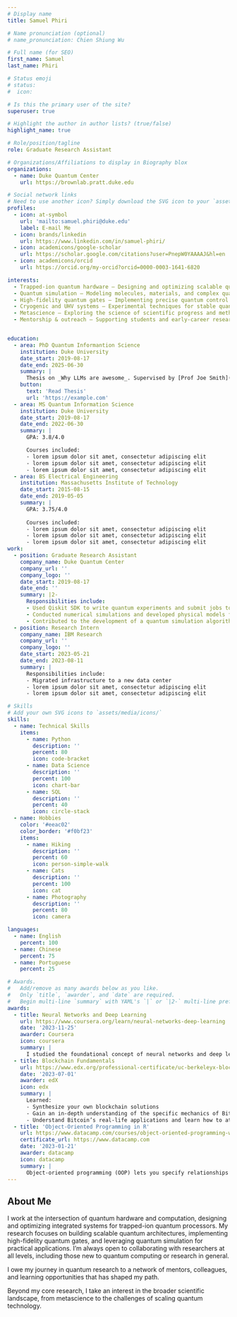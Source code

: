 ```yaml
---
# Display name
title: Samuel Phiri

# Name pronunciation (optional)
# name_pronunciation: Chien Shiung Wu

# Full name (for SEO)
first_name: Samuel
last_name: Phiri

# Status emoji
# status:
#  icon: 

# Is this the primary user of the site?
superuser: true

# Highlight the author in author lists? (true/false)
highlight_name: true

# Role/position/tagline
role: Graduate Research Assistant

# Organizations/Affiliations to display in Biography blox
organizations:
  - name: Duke Quantum Center
    url: https://brownlab.pratt.duke.edu

# Social network links
# Need to use another icon? Simply download the SVG icon to your `assets/media/icons/` folder.
profiles:
  - icon: at-symbol
    url: 'mailto:samuel.phiri@duke.edu'
    label: E-mail Me
  - icon: brands/linkedin
    url: https://www.linkedin.com/in/samuel-phiri/
  - icon: academicons/google-scholar
    url: https://scholar.google.com/citations?user=PnepW0YAAAAJ&hl=en
  - icon: academicons/orcid
    url: https://orcid.org/my-orcid?orcid=0000-0003-1641-6820

interests:
  - Trapped-ion quantum hardware – Designing and optimizing scalable quantum processors.
  - Quantum simulation – Modeling molecules, materials, and complex quantum systems.
  - High-fidelity quantum gates – Implementing precise quantum control and error mitigation.
  - Cryogenic and UHV systems – Experimental techniques for stable quantum operations.
  - Metascience – Exploring the science of scientific progress and methodology.
  - Mentorship & outreach – Supporting students and early-career researchers in quantum computing.


education:
  - area: PhD Quantum Informantion Science
    institution: Duke University
    date_start: 2019-08-17
    date_end: 2025-06-30
    summary: |
      Thesis on _Why LLMs are awesome_. Supervised by [Prof Joe Smith](https://example.com). Presented papers at 5 IEEE conferences with the contributions being published in 2 Springer journals.
    button:
      text: 'Read Thesis'
      url: 'https://example.com'
  - area: MS Quantum Information Science
    institution: Duke University
    date_start: 2019-08-17
    date_end: 2022-06-30
    summary: |
      GPA: 3.8/4.0

      Courses included:
      - lorem ipsum dolor sit amet, consectetur adipiscing elit
      - lorem ipsum dolor sit amet, consectetur adipiscing elit
      - lorem ipsum dolor sit amet, consectetur adipiscing elit
  - area: BS Electrical Engineering
    institution: Massachusetts Institute of Technology
    date_start: 2015-08-15
    date_end: 2019-05-05
    summary: |
      GPA: 3.75/4.0
      
      Courses included:
      - lorem ipsum dolor sit amet, consectetur adipiscing elit
      - lorem ipsum dolor sit amet, consectetur adipiscing elit
      - lorem ipsum dolor sit amet, consectetur adipiscing elit
work:
  - position: Graduate Research Assistant
    company_name: Duke Quantum Center
    company_url: ''
    company_logo: ''
    date_start: 2019-08-17
    date_end: ''
    summary: |2-
      Responsibilities include:
      - Used Qiskit SDK to write quantum experiments and submit jobs to large-scale superconducting quantum processors.
      - Conducted numerical simulations and developed physical models for quantum systems.
      - Contributed to the development of a quantum simulation algorithm for thermal state preparation using dynamic circuits.
  - position: Research Intern
    company_name: IBM Research
    company_url: ''
    company_logo: ''
    date_start: 2023-05-21
    date_end: 2023-08-11
    summary: |
      Responsibilities include:
      - Migrated infrastructure to a new data center
      - lorem ipsum dolor sit amet, consectetur adipiscing elit
      - lorem ipsum dolor sit amet, consectetur adipiscing elit

# Skills
# Add your own SVG icons to `assets/media/icons/`
skills:
  - name: Technical Skills
    items:
      - name: Python
        description: ''
        percent: 80
        icon: code-bracket
      - name: Data Science
        description: ''
        percent: 100
        icon: chart-bar
      - name: SQL
        description: ''
        percent: 40
        icon: circle-stack
  - name: Hobbies
    color: '#eeac02'
    color_border: '#f0bf23'
    items:
      - name: Hiking
        description: ''
        percent: 60
        icon: person-simple-walk
      - name: Cats
        description: ''
        percent: 100
        icon: cat
      - name: Photography
        description: ''
        percent: 80
        icon: camera

languages:
  - name: English
    percent: 100
  - name: Chinese
    percent: 75
  - name: Portuguese
    percent: 25

# Awards.
#   Add/remove as many awards below as you like.
#   Only `title`, `awarder`, and `date` are required.
#   Begin multi-line `summary` with YAML's `|` or `|2-` multi-line prefix and indent 2 spaces below.
awards:
  - title: Neural Networks and Deep Learning
    url: https://www.coursera.org/learn/neural-networks-deep-learning
    date: '2023-11-25'
    awarder: Coursera
    icon: coursera
    summary: |
      I studied the foundational concept of neural networks and deep learning. By the end, I was familiar with the significant technological trends driving the rise of deep learning; build, train, and apply fully connected deep neural networks; implement efficient (vectorized) neural networks; identify key parameters in a neural network’s architecture; and apply deep learning to your own applications.
  - title: Blockchain Fundamentals
    url: https://www.edx.org/professional-certificate/uc-berkeleyx-blockchain-fundamentals
    date: '2023-07-01'
    awarder: edX
    icon: edx
    summary: |
      Learned:
      - Synthesize your own blockchain solutions
      - Gain an in-depth understanding of the specific mechanics of Bitcoin
      - Understand Bitcoin’s real-life applications and learn how to attack and destroy Bitcoin, Ethereum, smart contracts and Dapps, and alternatives to Bitcoin’s Proof-of-Work consensus algorithm
  - title: 'Object-Oriented Programming in R'
    url: https://www.datacamp.com/courses/object-oriented-programming-with-s3-and-r6-in-r
    certificate_url: https://www.datacamp.com
    date: '2023-01-21'
    awarder: datacamp
    icon: datacamp
    summary: |
      Object-oriented programming (OOP) lets you specify relationships between functions and the objects that they can act on, helping you manage complexity in your code. This is an intermediate level course, providing an introduction to OOP, using the S3 and R6 systems. S3 is a great day-to-day R programming tool that simplifies some of the functions that you write. R6 is especially useful for industry-specific analyses, working with web APIs, and building GUIs.
---
```


## About Me

I work at the intersection of quantum hardware and computation, designing and optimizing integrated systems for trapped-ion quantum processors. My research focuses on building scalable quantum architectures, implementing high-fidelity quantum gates, and leveraging quantum simulation for practical applications. I’m always open to collaborating with researchers at all levels, including those new to quantum computing or research in general. 

I owe my journey in quantum research to a network of mentors, colleagues, and learning opportunities that has shaped my path. 

Beyond my core research, I take an interest in the broader scientific landscape, from metascience to the challenges of scaling quantum technology. 
